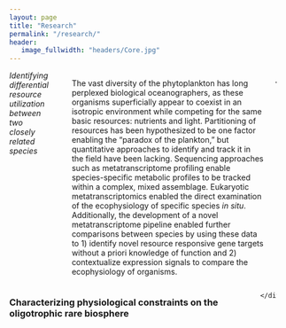 ```yaml
---
layout: page
title: "Research"
permalink: "/research/"
header:
   image_fullwidth: "headers/Core.jpg"
---
```

<div class="row">
  <div class="medium-6 columns">
  <em>Identifying differential resource utilization between two closely related species</em><br>
  
The vast diversity of the phytoplankton has long perplexed biological oceanographers, as these organisms superficially appear to coexist in an isotropic environment while competing for the same basic resources: nutrients and light. Partitioning of resources has been hypothesized to be one factor enabling the “paradox of the plankton,” but quantitative approaches to identify and track it in the field have been lacking. Sequencing approaches such as metatranscriptome profiling enable species-specific metabolic profiles to be tracked within a complex, mixed assemblage. Eukaryotic metatranscriptomics enabled the direct examination of the ecophysiology of specific species <i>in situ</i>. Additionally, the development of a novel metatranscriptome pipeline enabled further comparisons between species by using these data to 1) identify novel resource responsive gene targets without a priori knowledge of function and 2) contextualize expression signals to compare the ecophysiology of organisms. 

    </div>
  <div class="medium-6 columns">
  
  <img src="https://github.com/halexand/halexand.github.io/blob/master/images/Profile1.jpg?raw=true" alt="">
    </div>
</div>


<div class="row">
  <div class="medium-6 columns">
  <h3>Characterizing physiological constraints on the oligotrophic rare biosphere</h3><br>
  
  

    </div>
  <div class="medium-6 columns">
  
  <img src="https://github.com/halexand/halexand.github.io/blob/master/images/Profile1.jpg?raw=true" alt="">
    </div>
</div>
